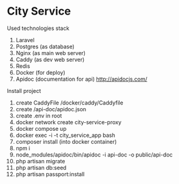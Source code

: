 # City Service

Used technologies stack

1. Laravel
2. Postgres (as database)
3. Nginx (as main web server)
4. Caddy (as dev web server)
5. Redis
6. Docker (for deploy)
7. Apidoc (documentation for api) http://apidocjs.com/


Install project
1. create CaddyFile /docker/caddy/Caddyfile
2. create /api-doc/apidoc.json
3. create .env in root
4. docker network create city-service-proxy
5. docker compose up
6. docker exec -i -t city_service_app bash
7. composer install (into docker container)
8. npm i
9. node_modules/apidoc/bin/apidoc -i api-doc -o public/api-doc
10. php artisan migrate
11. php artisan db:seed
12. php artisan passport:install

